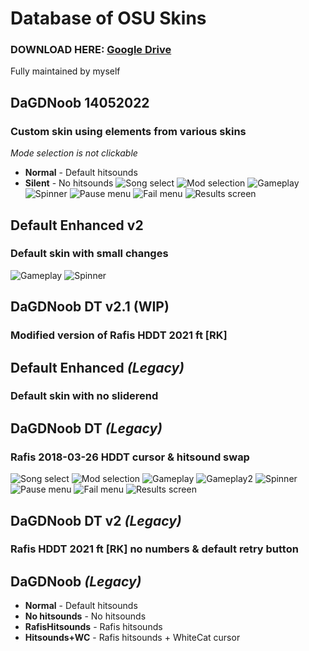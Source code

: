 # Database of OSU Skins
### DOWNLOAD HERE: [Google Drive](https://drive.google.com/drive/u/1/folders/1xCSq5m5KL6_jAyy2qoEyUbDaoTJ2mxQD)

Fully maintained by myself

## DaGDNoob 14052022
### Custom skin using elements from various skins

*Mode selection is not clickable*

- **Normal** - Default hitsounds
- **Silent** - No hitsounds
![Song select](https://user-images.githubusercontent.com/29365478/203446823-143a88dc-3dc6-495a-b70d-f55b2de7ab49.png)
![Mod selection](https://user-images.githubusercontent.com/29365478/203447041-c2fdea0e-60da-4ebd-a9f5-5fc6be2d5b7e.png)
![Gameplay](https://user-images.githubusercontent.com/29365478/203447054-899006fa-8266-4f45-a911-6fe6e1ab8b38.png)
![Spinner](https://user-images.githubusercontent.com/29365478/203447063-92c83572-c237-4db5-8f0e-1969020b0ca6.png)
![Pause menu](https://user-images.githubusercontent.com/29365478/203447409-e36d38c3-9497-4d55-a5a2-affb7fd07363.png)
![Fail menu](https://user-images.githubusercontent.com/29365478/203447412-3bb227a1-a010-4bf8-b6a0-de2727b7427f.png)
![Results screen](https://user-images.githubusercontent.com/29365478/203447493-6b15a7cd-1fee-4959-896e-67aa5158250a.png)

## Default Enhanced v2
### Default skin with small changes
![Gameplay](https://user-images.githubusercontent.com/29365478/203448055-b60e1975-0973-4ea3-bf31-566a435bd456.png)
![Spinner](https://user-images.githubusercontent.com/29365478/203448152-31d9c514-9110-4411-8965-5a94471aa4d4.png)

## DaGDNoob DT v2.1 (WIP)
### Modified version of Rafis HDDT 2021 ft [RK]

## Default Enhanced *(Legacy)*
### Default skin with no sliderend

## DaGDNoob DT *(Legacy)*
### Rafis 2018-03-26 HDDT cursor & hitsound swap
![Song select](https://user-images.githubusercontent.com/29365478/203448807-860b5746-a0de-4e99-a73d-a4640a9c1284.png)
![Mod selection](https://user-images.githubusercontent.com/29365478/203448849-56fd2a30-a223-4140-a1b5-c4a2688b1ca4.png)
![Gameplay](https://user-images.githubusercontent.com/29365478/203448917-f2a359dd-b3c7-4b16-b452-83f72de4a5f6.png)
![Gameplay2](https://user-images.githubusercontent.com/29365478/203448943-5160e1e0-2459-4c61-a10c-b6b1bce01cb2.png)
![Spinner](https://user-images.githubusercontent.com/29365478/203448988-504a48ac-6e96-47a7-b86e-6e5d7314a53e.png)
![Pause menu](https://user-images.githubusercontent.com/29365478/203449055-171b98b8-1638-4400-ae30-e5460b8f100f.png)
![Fail menu](https://user-images.githubusercontent.com/29365478/203449081-5db4d15f-f646-4510-9e62-2154febf57ce.png)
![Results screen](https://user-images.githubusercontent.com/29365478/203449115-116e4c28-2745-4e07-97a0-16694147874b.png)

## DaGDNoob DT v2 *(Legacy)*
### Rafis HDDT 2021 ft [RK] no numbers & default retry button

## DaGDNoob *(Legacy)*
- **Normal** - Default hitsounds
- **No hitsounds** - No hitsounds
- **RafisHitsounds** - Rafis hitsounds
- **Hitsounds+WC** - Rafis hitsounds + WhiteCat cursor
